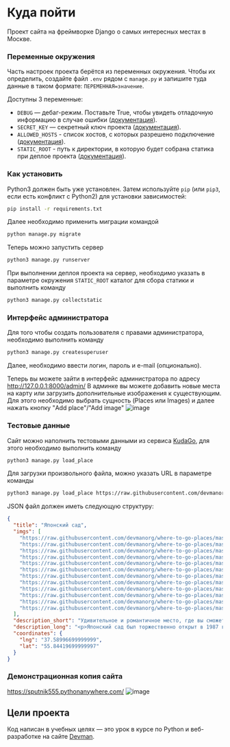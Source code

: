 # Куда пойти

Проект сайта на фреймворке Django о самых интересных местах в Москве.

### Переменные окружения

Часть настроек проекта берётся из переменных окружения. Чтобы их определить, создайте файл `.env` рядом с `manage.py` и запишите туда данные в таком формате: `ПЕРЕМЕННАЯ=значение`.

Доступны 3 переменные:
- `DEBUG` — дебаг-режим. Поставьте True, чтобы увидеть отладочную информацию в случае ошибки ([документация](https://docs.djangoproject.com/en/4.1/ref/settings/#std-setting-DEBUG)).
- `SECRET_KEY` — секретный ключ проекта ([документация](https://docs.djangoproject.com/en/4.1/ref/settings/#std-setting-SECRET_KEY)).
- `ALLOWED_HOSTS` - список хостов, с которых разрешено подключение ([документация](https://docs.djangoproject.com/en/4.1/ref/settings/#allowed-hosts)).
- `STATIC_ROOT` - путь к директории, в которую будет собрана статика при деплое проекта ([документация](https://docs.djangoproject.com/en/4.1/ref/settings/#std-setting-STATIC_ROOT)).

### Как установить

Python3 должен быть уже установлен. 
Затем используйте `pip` (или `pip3`, если есть конфликт с Python2) для установки зависимостей:
```bash
pip install -r requirements.txt
```
Далее необходимо применить миграции командой
```bash
python manage.py migrate
```
Теперь можно запустить сервер
```bash
python3 manage.py runserver
```
При выполнении деплоя проекта на сервер, необходимо указать в параметре окружения `STATIC_ROOT` каталог для сбора статики
и выполнить команду
```bash
python3 manage.py collectstatic
```

### Интерфейс администратора
Для того чтобы создать пользователя с правами администратора, необходимо выполнить команду
```bash
python3 manage.py createsuperuser
```
Далее, необходимо ввести логин, пароль и e-mail (опционально).

Теперь вы можете зайти в интерфейс администратора по адресу http://127.0.0.1:8000/admin/
В админке вы можете добавить новые места на карту или загрузить дополнительные изображения к существующим.
Для этого необходимо выбрать сущность (Places или Images) и далее нажать кнопку "Add place"/"Add image" 
![image](https://user-images.githubusercontent.com/79382246/188517208-09151d3c-0584-4150-b0e8-b80df34aa5e6.png)

### Тестовые данные
Сайт можно наполнить тестовыми данными из сервиса [KudaGo](https://kudago.com/), для этого необходимо выполнить команду
```bash
python3 manage.py load_place
```
Для загрузки произвольного файла, можно указать URL в параметре команды
```bash
python3 manage.py load_place https://raw.githubusercontent.com/devmanorg/where-to-go-places/master/places/Японский%20сад.json
```
JSON файл должен иметь следующую структуру:
```json
{
  "title": "Японский сад",
  "imgs": [
    "https://raw.githubusercontent.com/devmanorg/where-to-go-places/master/media/52aea6b37037f7aab7cc82301f77e314.jpg",
    "https://raw.githubusercontent.com/devmanorg/where-to-go-places/master/media/3cce16840a41f2eafbe47ac72a61da12.jpg",
    "https://raw.githubusercontent.com/devmanorg/where-to-go-places/master/media/6b3a9e0c004531ca87414eefe1a93509.jpg",
    "https://raw.githubusercontent.com/devmanorg/where-to-go-places/master/media/618dc376701574400887d909b5c80f1e.jpg",
    "https://raw.githubusercontent.com/devmanorg/where-to-go-places/master/media/761adc74dd5f348d3e7c34d12bee8d24.jpg",
    "https://raw.githubusercontent.com/devmanorg/where-to-go-places/master/media/21d6835554ca82259ff201af7da32fe3.jpg",
    "https://raw.githubusercontent.com/devmanorg/where-to-go-places/master/media/2095714fb0148a8be9140aadaad302be.jpg",
    "https://raw.githubusercontent.com/devmanorg/where-to-go-places/master/media/34b72d0d1819947fe385d0a1986dc962.jpg",
    "https://raw.githubusercontent.com/devmanorg/where-to-go-places/master/media/6c07645902cc90a2839b63896645021a.jpg",
    "https://raw.githubusercontent.com/devmanorg/where-to-go-places/master/media/9b3bc5b446f1aaa8eeed2bb81a04d472.jpg",
    "https://raw.githubusercontent.com/devmanorg/where-to-go-places/master/media/9c32261372fa061aad9b1f8827f87b7f.jpg",
    "https://raw.githubusercontent.com/devmanorg/where-to-go-places/master/media/0cd397dc43f864e55dc1ef458ead9d69.jpg"
  ],
  "description_short": "Удивительное и романтичное место, где вы сможете в полной мере ощутить единение человека и природы.",
  "description_long": "<p>Японский сад был торжественно открыт в 1987 году как дар Японии Советскому Союзу. Он стал живописной иллюстрацией японской культуры, в основе которой лежит идея единения человека и природы. Большое внимание в оформлении уделили символическим элементам, благодаря которым пейзаж превратится в величественное святилище, которое не терпит суеты и праздности. Здесь приятно прогуливаться по дорожкам, или, сидя напротив цветущей сакуры, размышлять о бытии, которое в этом чудесном уголке отделяется от лихорадочного московского шума и течёт в размеренном, непривычном ритме.</p><p>Японский сад открыт с конца апреля до середины октября, вход платный. Стоимость входных билетов для взрослых по вторникам, средам и пятницам — 250 рублей, для студентов и детей старше семи лет — 100 рублей, для пенсионеров — 50 рублей. По субботам и воскресеньям взрослые могут посетить сад за 300 рублей, дети — за 150 рублей, пенсионеры — за 50 рублей. С малышей до семи лет плата не взимается. По вторникам с 12:00 до 15:00 вход для пенсионеров, инвалидов и многодетных семей бесплатный. По понедельникам и четвергам сад закрыт для посетителей.</p><p>В Японском саду проводятся экскурсии для индивидуальных посетителей и групп продолжительностью 60 минут, стоимость — 500 рублей с человека. За 1500 рублей можно посетить полуторачасовую экскурсию-лекцию, посвящённую садовой культуре Японии.</p>",
  "coordinates": {
    "lng": "37.58996699999999",
    "lat": "55.84419699999997"
  }
}
```
### Демонстрационная копия сайта
https://sputnik555.pythonanywhere.com/
![image](https://user-images.githubusercontent.com/79382246/187556064-1f6cc865-4658-4e74-bf84-e6dbfa82f28e.png)
## Цели проекта

Код написан в учебных целях — это урок в курсе по Python и веб-разработке на сайте [Devman](https://dvmn.org).
